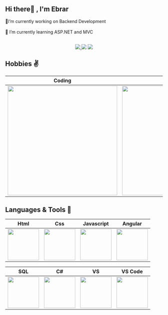 
## Hi there👋 , I'm Ebrar

🔭I’m currently working on Backend Development</br></br>🌱 I’m currently learning ASP.NET and MVC</br></br>
<p align="center">
  <a target="_blank" href="https://www.linkedin.com/in/macitebrar/"><img src="https://img.shields.io/badge/LinkedIn-0077B5?style=for-the-badge&logo=linkedin&logoColor=white">   </a>
 <a target="_blank" href="mailto:ebrarmct@gmail.com"><img src="https://img.shields.io/badge/Gmail-D14836?style=for-the-badge&logo=gmail&logoColor=white"></a>
 <a target="_blank" href="https://www.instagram.com/macitebrarofficial/"><img src="https://img.shields.io/badge/Instagram-833AB4?style=for-the-badge&logo=instagram&logoColor=white"></a>
 </p>


##  Hobbies ✌️

Coding|Cooking|Reading|Writing|Listening|
|:-:|:-:|:-:|:-:|:-:|
<img style="width:350px" src="https://media.giphy.com/media/L1R1tvI9svkIWwpVYr/giphy.gif">|<img style="width: 350px" src="https://media.giphy.com/media/3oEhmWwoxbhjRUJc0o/giphy.gif">| <img style="width:350px" src="https://media.giphy.com/media/Wp0ZtQjgViqR2/giphy.gif">|<img style="width: 350px" src="https://media.giphy.com/media/FLwQvAdjWmvvO/giphy.gif">|<img style="width: 350px" src="https://media.giphy.com/media/tqfS3mgQU28ko/giphy.gif">

## Languages & Tools 💪

|Html|Css|Javascript|Angular
|:-:|:-:|:-:|:-:|
|<img style="width: 100px" src="https://media.giphy.com/media/QssGEmpkyEOhBCb7e1/giphy.gif">|<img style="width: 100px" src="https://media.giphy.com/media/CEHtFH3rJ6xdhBUKIT/giphy.gif">|<img style="width: 100px" src="https://media.giphy.com/media/ln7z2eWriiQAllfVcn/giphy.gif">|<img style="width: 100px" src="https://media.giphy.com/media/XEDIHHp3i8bVoEdxd7/giphy.gif">|

|SQL|C#|VS|VS Code
|:-:|:-:|:-:|:-:|
|<img style="width: 100px" src="https://www.teknoloskop.net/wp-content/uploads/2019/01/sql.png">|<img style="width: 100px" src="https://i.stack.imgur.com/u6BUv.png">|<img style="width: 100px" src="https://upload.wikimedia.org/wikipedia/commons/thumb/5/59/Visual_Studio_Icon_2019.svg/1280px-Visual_Studio_Icon_2019.svg.png">|<img style="width: 100px" src="https://gitlab.com/uploads/-/system/group/avatar/8264305/1200px-Visual_Studio_Code_1.35_icon.svg.png">


